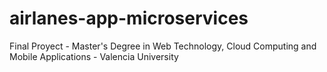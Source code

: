 # airlanes-app-microservices

Final Proyect - Master's Degree in Web Technology, Cloud Computing and Mobile Applications - Valencia University